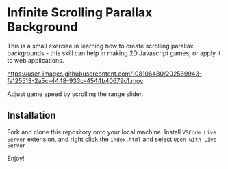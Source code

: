 # Infinite Scrolling Parallax Background
This is a small exercise in learning how to create scrolling parallax backgrounds - this skill can help in making 2D Javascript games, or apply it to web applications.


https://user-images.githubusercontent.com/108106480/202569943-fa125513-2a5c-4448-933c-4544b40679c1.mov


Adjust game speed by scrolling the range slider.

## Installation
Fork and clone this repository onto your local machine. 
Install `VSCode Live Server` extension, and right click the `index.html` and select `Open with Live Server`


Enjoy!

